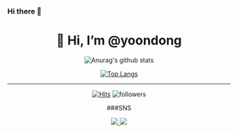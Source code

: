 ### Hi there 👋
<div align=center>
    <h1>👋 Hi, I’m @yoondong </h1>



![Anurag's github stats](https://github-readme-stats.vercel.app/api?username=benishad&show_icons=true&theme=radical) 

[![Top Langs](https://github-readme-stats.vercel.app/api/top-langs/?username=benishad&layout=compact&theme=dracula)](https://github.com/benishad)

<hr>

[![Hits](https://hits.seeyoufarm.com/api/count/incr/badge.svg?url=https%3A%2F%2Fgithub.com%2Fbenishad&count_bg=%23696B7C&title_bg=%239CADEB&icon=github.svg&icon_color=%23E7E7E7&title=Hello&edge_flat=false)](https://hits.seeyoufarm.com)
![followers](https://img.shields.io/github/followers/benishad?style=social)
    


###SNS
    

    
<a href="https://instagram.com/yoondong.22" target="_blank">
    <img 
        src="http://img.shields.io/badge/-Instagram-E4405F?style=flat-square&logo=Instagram&logoColor=white&link=https://www.instagram.com/yoondong.22/"
        />
</a> 
<a href="mailto:qpslti1033@gmail.com">
    <img 
        src="https://img.shields.io/badge/Gmail-EA4335?style=flat-square&logo=Gmail&logoColor=white&link=mailto:qpslti1033@gmail.com"
        />
</a>
    
    
    
</div>






                                                                                               

<!--

<img src="https://img.shields.io/badge/Unreal Engine-0E1128?style=for-the-badge&logo=Unreal Engine&logoColor=white"/>

<div align=center>    
    
    <img src="https://img.shields.io/badge/Unreal Engine-0E1128?style=for-the-badge&logo=Unreal Engine&logoColor=white"/>
    <img 
         src="https://img.shields.io/badge/-0696D7?style=flat-square&logo=Autodesk&logoColor=white"
         />

</div>

style="height : auto; margin-left : 10px; margin-right : 10px;"
**benishad/benishad** is a ✨ _special_ ✨ repository because its `README.md` (this file) appears on your GitHub profile.
<a href="버튼을 눌렀을 때 이동할 링크" target="_blank"><img src="https://img.shields.io/badge/Autodesk-#0696D7?style=flat-square&logo=Autodesk&logoColor=white"/></a>

Here are some ideas to get you started:

- 🔭 I’m currently working on ...
- 🌱 I’m currently learning ...
- 👯 I’m looking to collaborate on ...
- 🤔 I’m looking for help with ...
- 💬 Ask me about ...
- 📫 How to reach me: ...
- 😄 Pronouns: ...
- ⚡ Fun fact: ...
-->
